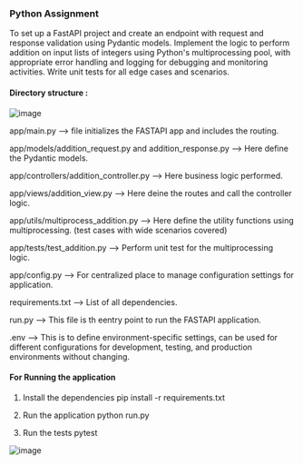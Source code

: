 ### Python Assignment
To set up a FastAPI project and create an endpoint with request and response validation using Pydantic models. Implement the logic to perform addition on input lists of integers using Python's multiprocessing pool, with appropriate error handling and logging for debugging and monitoring activities. Write unit tests for all edge cases and scenarios.



#### Directory structure : 

![image](https://github.com/rohanksingh/Python-Assignment/assets/31317534/9311fb89-8b26-4478-b8a5-3f882858d4f5)


app/main.py --> file initializes the FASTAPI app and includes the routing.

app/models/addition_request.py and addition_response.py --> Here define the Pydantic models.

app/controllers/addition_controller.py --> Here business logic performed.

app/views/addition_view.py --> Here deine the routes and call the controller logic.

app/utils/multiprocess_addition.py --> Here define the utility functions using multiprocessing. (test cases with wide scenarios covered)

app/tests/test_addition.py --> Perform unit test for the multiprocessing logic.

app/config.py --> For centralized place to manage configuration settings for application.

requirements.txt --> List of all dependencies.

run.py --> This file is th eentry point to run the FASTAPI application.

.env  --> This is to define environment-specific settings, can be used for different configurations for development, testing, and production environments without changing.


#### For Running the application

1. Install the dependencies 
pip install -r requirements.txt

2. Run the application
   python run.py

3. Run the tests
   pytest

![image](https://github.com/rohanksingh/Python-Assignment/assets/31317534/5d463ea6-eab0-4bc4-ba6a-0a8de02eaddb)

 
